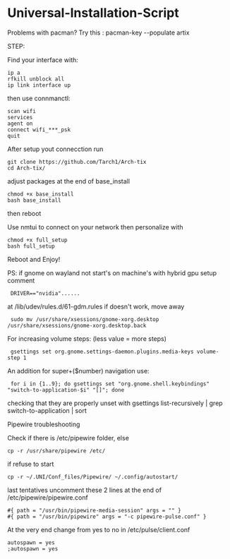 # Universal-Installation-Script
Problems with pacman? Try this :
pacman-key --populate artix

STEP:

Find your interface with: 

    ip a
    rfkill unblock all
    ip link interface up

then use connmanctl:

    scan wifi
    services
    agent on
    connect wifi_***_psk
    quit
After setup yout connecction run

    git clone https://github.com/Tarch1/Arch-tix
    cd Arch-tix/
  
adjust packages at the end of base_install

    chmod +x base_install
    bash base_install

then reboot

Use nmtui to connect on your network 
then personalize with 

    chmod +x full_setup
    bash full_setup

Reboot and Enjoy!

PS: if gnome on wayland not start's on machine's with hybrid gpu setup comment 
     
     DRIVER=="nvidia"......

at /lib/udev/rules.d/61-gdm.rules if doesn't work, move away   

     sudo mv /usr/share/xsessions/gnome-xorg.desktop /usr/share/xsessions/gnome-xorg.desktop.back

For increasing volume steps: (less value = more steps)

     gsettings set org.gnome.settings-daemon.plugins.media-keys volume-step 1

An addition for super+($number) navigation use: 
     
     for i in {1..9}; do gsettings set "org.gnome.shell.keybindings" "switch-to-application-$i" "[]"; done

checking that they are properly unset with gsettings list-recursively | grep switch-to-application | sort

Pipewire troubleshooting

Check if there is /etc/pipewire folder, else 

    cp -r /usr/share/pipewire /etc/

if refuse to start

    cp -r ~/.UNI/Conf_files/Pipewire/ ~/.config/autostart/

last tentatives uncomment these 2 lines at the end of /etc/pipewire/pipewire.conf
    
    #{ path = "/usr/bin/pipewire-media-session" args = "" }
    #{ path = "/usr/bin/pipewire" args = "-c pipewire-pulse.conf" }

At the very end change from yes to no in /etc/pulse/client.conf

    autospawn = yes
    ;autospawn = yes
